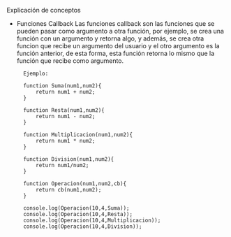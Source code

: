 Explicación de conceptos

* Funciones Callback
    Las funciones callback son las funciones que se pueden pasar como argumento a otra función, por ejemplo, se crea una función con un argumento y retorna algo, y además, se crea otra funcion que recibe un argumento del usuario y el otro argumento es la función anterior, de esta forma, esta función retorna lo mismo que la función que recibe como argumento.

        Ejemplo:

        function Suma(num1,num2){
            return num1 + num2;
        }

        function Resta(num1,num2){
            return num1 - num2;
        }

        function Multiplicacion(num1,num2){
            return num1 * num2;
        }

        function Division(num1,num2){
            return num1/num2;
        }

        function Operacion(num1,num2,cb){
            return cb(num1,num2);
        }

        console.log(Operacion(10,4,Suma));
        console.log(Operacion(10,4,Resta));
        console.log(Operacion(10,4,Multiplicacion));
        console.log(Operacion(10,4,Division));